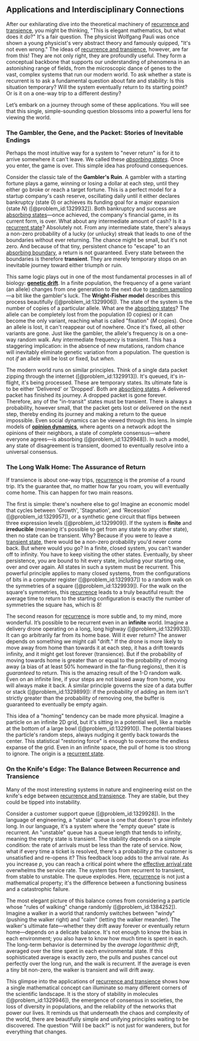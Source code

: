 ## Applications and Interdisciplinary Connections

After our exhilarating dive into the theoretical machinery of [recurrence and transience](@article_id:264668), you might be thinking, "This is elegant mathematics, but what does it *do*?" It's a fair question. The physicist Wolfgang Pauli was once shown a young physicist's very abstract theory and famously quipped, "It's not even wrong." The ideas of [recurrence and transience](@article_id:264668), however, are far from this! They are not only right, they are profoundly useful. They form a conceptual backbone that supports our understanding of phenomena in an astonishing range of fields, from the microscopic dance of genes to the vast, complex systems that run our modern world. To ask whether a state is recurrent is to ask a fundamental question about fate and stability: Is this situation temporary? Will the system eventually return to its starting point? Or is it on a one-way trip to a different destiny?

Let’s embark on a journey through some of these applications. You will see that this single, simple-sounding question blossoms into a powerful lens for viewing the world.

### The Gambler, the Gene, and the Packet: Stories of Inevitable Endings

Perhaps the most intuitive way for a system to "never return" is for it to arrive somewhere it can't leave. We called these *[absorbing states](@article_id:160542)*. Once you enter, the game is over. This simple idea has profound consequences.

Consider the classic tale of the **Gambler's Ruin**. A gambler with a starting fortune plays a game, winning or losing a dollar at each step, until they either go broke or reach a target fortune. This is a perfect model for a startup company's cash reserve, oscillating daily until it either declares bankruptcy (state 0) or achieves its funding goal for a major expansion (state $N$) ([@problem_id:1329932]). Both bankruptcy and success are [absorbing states](@article_id:160542)—once achieved, the company's financial game, in its current form, is over. What about any intermediate amount of cash? Is it a [recurrent state](@article_id:261032)? Absolutely not. From any intermediate state, there's always a non-zero probability of a lucky (or unlucky) streak that leads to one of the boundaries without ever returning. The chance might be small, but it's not zero. And because of that tiny, persistent chance to "escape" to an [absorbing boundary](@article_id:200995), a return is not guaranteed. Every state between the boundaries is therefore **transient**. They are merely temporary stops on an inevitable journey toward either triumph or ruin.

This same logic plays out in one of the most fundamental processes in all of biology: **[genetic drift](@article_id:145100)**. In a finite population, the frequency of a gene variant (an allele) changes from one generation to the next due to [random sampling](@article_id:174699)—a bit like the gambler's luck. The **Wright-Fisher model** describes this process beautifully ([@problem_id:1329906]). The state of the system is the number of copies of a particular allele. What are the [absorbing states](@article_id:160542)? The allele can be completely lost from the population (0 copies) or it can become the only variant, reaching what is called "fixation" ($M$ copies). Once an allele is lost, it can't reappear out of nowhere. Once it's fixed, all other variants are gone. Just like the gambler, the allele's frequency is on a one-way random walk. Any intermediate frequency is transient. This has a staggering implication: in the absence of new mutations, random chance will inevitably eliminate genetic variation from a population. The question is not *if* an allele will be lost or fixed, but *when*.

The modern world runs on similar principles. Think of a single data packet zipping through the internet ([@problem_id:1329913]). It's queued, it's in-flight, it's being processed. These are temporary states. Its ultimate fate is to be either 'Delivered' or 'Dropped'. Both are [absorbing states](@article_id:160542). A delivered packet has finished its journey. A dropped packet is gone forever. Therefore, any of the "in-transit" states must be transient. There is always a probability, however small, that the packet gets lost or delivered on the next step, thereby ending its journey and making a return to the queue impossible. Even social dynamics can be viewed through this lens. In simple models of **[opinion dynamics](@article_id:137103)**, where agents on a network adopt the opinions of their neighbors, a state of complete consensus—where everyone agrees—is absorbing ([@problem_id:1329948]). In such a model, any state of disagreement is transient, doomed to eventually resolve into a universal consensus.

### The Long Walk Home: The Assurance of Return

If transience is about one-way trips, [recurrence](@article_id:260818) is the promise of a round trip. It’s the guarantee that, no matter how far you roam, you will eventually come home. This can happen for two main reasons.

The first is simple: there's nowhere else to go! Imagine an economic model that cycles between 'Growth', 'Stagnation', and 'Recession' ([@problem_id:1329957]), or a synthetic gene circuit that flips between three expression levels ([@problem_id:1329909]). If the system is **finite** and **irreducible** (meaning it's possible to get from any state to any other state), then no state can be transient. Why? Because if you were to leave a [transient state](@article_id:260116), there would be a non-zero probability you'd never come back. But where would you go? In a finite, closed system, you can't wander off to infinity. You have to keep visiting the other states. Eventually, by sheer persistence, you are bound to hit every state, including your starting one, over and over again. All states in such a system must be recurrent. This powerful principle applies to many closed systems, from the configurations of bits in a computer register ([@problem_id:1329937]) to a random walk on the symmetries of a square ([@problem_id:1329939]). For the walk on the square's symmetries, this [recurrence](@article_id:260818) leads to a truly beautiful result: the average time to return to the starting configuration is exactly the number of symmetries the square has, which is 8!

The second reason for [recurrence](@article_id:260818) is more subtle and, to my mind, more wonderful. It’s possible to be recurrent even in an **infinite** world. Imagine a delivery drone operating on a long, long highway ([@problem_id:1329933]). It can go arbitrarily far from its home base. Will it ever return? The answer depends on something we might call "drift." If the drone is more likely to move away from home than towards it at each step, it has a drift towards infinity, and it might get lost forever (transience). But if the probability of moving towards home is greater than or equal to the probability of moving away (a bias of at least 50% homeward in the far-flung regions), then it is *guaranteed* to return. This is the amazing result of the 1-D random walk. Even on an infinite line, if your steps are not biased away from home, you will always make it back. A similar principle governs the size of a data buffer or stack ([@problem_id:1329899]): if the probability of adding an item isn't strictly greater than the probability of removing one, the buffer is guaranteed to eventually be empty again.

This idea of a "homing" tendency can be made more physical. Imagine a particle on an infinite 2D grid, but it's sitting in a potential well, like a marble at the bottom of a large bowl ([@problem_id:1329910]). The potential biases the particle's random steps, always nudging it gently back towards the center. This statistical "restoring force" is enough to overcome the endless expanse of the grid. Even in an infinite space, the pull of home is too strong to ignore. The origin is a [recurrent state](@article_id:261032).

### On the Knife's Edge: The Balance Between Recurrence and Transience

Many of the most interesting systems in nature and engineering exist on the knife's edge between [recurrence and transience](@article_id:264668). They are stable, but they could be tipped into instability.

Consider a customer support queue ([@problem_id:1329928]). In the language of engineering, a "stable" queue is one that doesn't grow infinitely long. In our language, it's a system where the "empty queue" state is recurrent. An "unstable" queue has a queue length that tends to infinity, meaning the empty state is transient. The stability depends on a simple condition: the rate of arrivals must be less than the rate of service. Now, what if every time a ticket is resolved, there's a probability $p$ the customer is unsatisfied and re-opens it? This feedback loop adds to the arrival rate. As you increase $p$, you can reach a critical point where the [effective arrival rate](@article_id:271673) overwhelms the service rate. The system tips from recurrent to transient, from stable to unstable. The queue explodes. Here, [recurrence](@article_id:260818) is not just a mathematical property; it's the difference between a functioning business and a catastrophic failure.

The most elegant picture of this balance comes from considering a particle whose "rules of walking" change randomly ([@problem_id:1384252]). Imagine a walker in a world that randomly switches between "windy" (pushing the walker right) and "calm" (letting the walker meander). The walker's ultimate fate—whether they drift away forever or eventually return home—depends on a delicate balance. It's not enough to know the bias in each environment; you also have to know how much time is spent in each. The long-term behavior is determined by the *average logarithmic drift*, averaged over the time spent in each environmental state. If this sophisticated average is exactly zero, the pulls and pushes cancel out perfectly over the long run, and the walk is recurrent. If the average is even a tiny bit non-zero, the walker is transient and will drift away.

This glimpse into the applications of [recurrence and transience](@article_id:264668) shows how a single mathematical concept can illuminate so many different corners of the scientific landscape. It is the story of stability in molecules ([@problem_id:1329946]), the emergence of consensus in societies, the loss of diversity in populations, and the reliability of the networks that power our lives. It reminds us that underneath the chaos and complexity of the world, there are beautifully simple and unifying principles waiting to be discovered. The question "Will I be back?" is not just for wanderers, but for everything that changes.